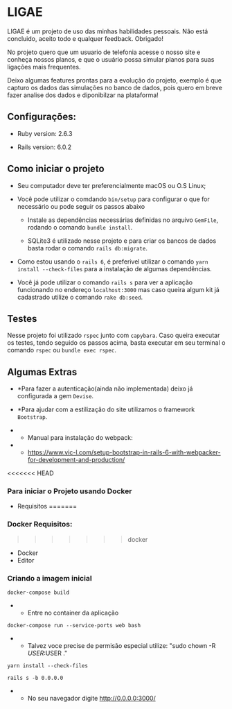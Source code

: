 # LIGAE

LIGAE é um projeto de uso das minhas habilidades pessoais. 
Não está concluido, aceito todo e qualquer feedback. Obrigado!

No projeto quero que um usuario de telefonia acesse o nosso site e conheça nossos planos, e que o usuário possa simular planos para suas ligações mais frequentes. 

Deixo algumas features prontas para a evolução do projeto, exemplo é que capturo os dados das simulações no banco de dados, pois quero em breve fazer analise dos dados e diponibilzar na plataforma!


## Configurações: 

* Ruby version: 2.6.3

* Rails version: 6.0.2


## Como iniciar o projeto

* Seu computador deve ter preferencialmente macOS ou O.S Linux;

* Você pode utilizar o comdando `bin/setup` para configurar o que for necessário ou pode seguir os passos abaixo

  * Instale as dependências necessárias  definidas no    arquivo  `GemFile`, rodando o comando `bundle install`. 

  * SQLite3 é utilizado nesse projeto e para criar os bancos de dados basta rodar o comando `rails db:migrate`.

* Como estou usando o `rails 6`, é preferivel utilizar o comando `yarn install --check-files` para a instalação de algumas dependências.

* Você já pode utilizar o comando `rails s` para ver a aplicação funcionando no endereço `localhost:3000` mas caso queira algum kit já cadastrado utilize o comando `rake db:seed`.

## Testes

  Nesse projeto foi utilizado `rspec` junto com `capybara`. Caso queira executar os testes, tendo seguido os passos acima, basta executar em seu terminal o comando `rspec` ou `bundle exec rspec`.

## Algumas Extras

* *Para fazer a autenticação(ainda não implementada) deixo já configurada a gem `Devise`.

* *Para ajudar com a estilização do site utilizamos o framework `Bootstrap`.

* * Manual para instalação do webpack:  
* * https://www.vic-l.com/setup-bootstrap-in-rails-6-with-webpacker-for-development-and-production/

<<<<<<< HEAD

### Para iniciar o Projeto usando Docker

* Requisitos
=======
### Docker Requisitos:
>>>>>>> docker

 - Docker
 - Editor

 ### Criando a imagem inicial


```
docker-compose build
```

* * Entre no container da aplicação

```
docker-compose run --service-ports web bash
```


* * Talvez voce precise de permisão especial utilize: "sudo chown -R $USER:$USER ."

```
yarn install --check-files
```

```
rails s -b 0.0.0.0
```

* * No seu navegador digite http://0.0.0.0:3000/